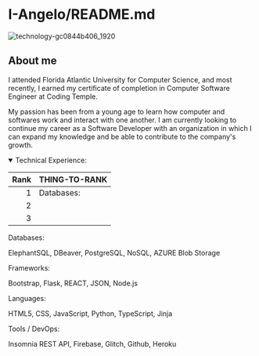 # I-Angelo/README.md


![technology-gc0844b406_1920](https://user-images.githubusercontent.com/111244396/229180551-540bbb59-f741-4ad6-b6a7-861932aae83c.jpg)

## About me

I attended Florida Atlantic University for Computer Science, and most recently, I earned my certificate of completion in Computer Software Engineer at Coding Temple. 

My passion has been from a young age to learn how computer and softwares work and interact with one another. I am currently looking to continue my career as a Software Developer with an organization in which I can expand my knowledge and be able to contribute to the company's growth.


<details open>
<summary>Technical Experience: </summary>

| Rank | THING-TO-RANK |
|-----:|---------------|
|     1| Databases:    |
|     2|               |
|     3|               |

</details>






Databases:

ElephantSQL, DBeaver, PostgreSQL, NoSQL, AZURE Blob Storage

Frameworks:

Bootstrap, Flask, REACT, JSON, Node.js

Languages:

HTML5, CSS, JavaScript, Python, TypeScript, Jinja

Tools / DevOps:

Insomnia REST API, Firebase, Glitch, Github, Heroku
